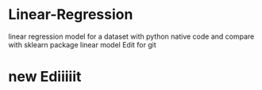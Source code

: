 # Linear-Regression
linear regression model for a dataset with python native code and compare with sklearn package linear model
Edit for git


# new Ediiiiit
